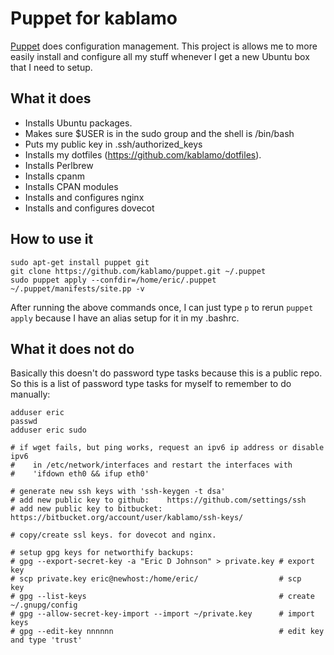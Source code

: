 Puppet for kablamo
==================

[Puppet](http://docs.puppetlabs.com) does configuration management.  This
project is allows me to more easily install and configure all my stuff whenever
I get a new Ubuntu box that I need to setup.

What it does
------------

 - Installs Ubuntu packages.
 - Makes sure $USER is in the sudo group and the shell is /bin/bash
 - Puts my public key in .ssh/authorized_keys
 - Installs my dotfiles (https://github.com/kablamo/dotfiles).
 - Installs Perlbrew
 - Installs cpanm
 - Installs CPAN modules
 - Installs and configures nginx
 - Installs and configures dovecot

How to use it
-------------

    sudo apt-get install puppet git
    git clone https://github.com/kablamo/puppet.git ~/.puppet
    sudo puppet apply --confdir=/home/eric/.puppet ~/.puppet/manifests/site.pp -v

After running the above commands once, I can just type `p` to rerun `puppet apply` because I
have an alias setup for it in my .bashrc.

What it does not do
-------------------

Basically this doesn't do password type tasks because this is a public repo.
So this is a list of password type tasks for myself to remember to do manually:

    adduser eric
    passwd
    adduser eric sudo

    # if wget fails, but ping works, request an ipv6 ip address or disable ipv6
    #    in /etc/network/interfaces and restart the interfaces with 
    #    'ifdown eth0 && ifup eth0'

    # generate new ssh keys with 'ssh-keygen -t dsa'
    # add new public key to github:    https://github.com/settings/ssh
    # add new public key to bitbucket: https://bitbucket.org/account/user/kablamo/ssh-keys/

    # copy/create ssl keys. for dovecot and nginx.

    # setup gpg keys for networthify backups:
    # gpg --export-secret-key -a "Eric D Johnson" > private.key # export key
    # scp private.key eric@newhost:/home/eric/                  # scp    key
    # gpg --list-keys                                           # create ~/.gnupg/config
    # gpg --allow-secret-key-import --import ~/private.key      # import keys
    # gpg --edit-key nnnnnn                                     # edit key and type 'trust'

